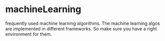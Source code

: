 # machineLearning
frequently used machine learning algorithms.
The machine learning algos are implemented in different frameworks. So make sure you have a right environment for them.
